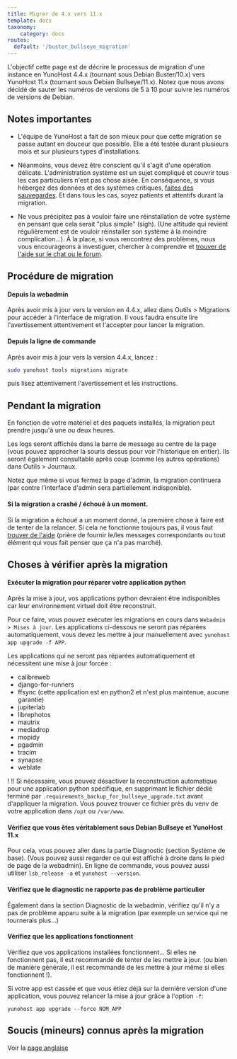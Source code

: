 ```yaml
---
title: Migrer de 4.x vers 11.x
template: docs
taxonomy:
    category: docs
routes:
  default: '/buster_bullseye_migration'
---
```


L'objectif cette page est de décrire le processus de migration d'une instance en YunoHost 4.4.x (tournant sous Debian Buster/10.x) vers YunoHost 11.x (tournant sous Debian Bullseye/11.x). Notez que nous avons décidé de sauter les numéros de versions de 5 à 10 pour suivre les numéros de versions de Debian.

## Notes importantes

- L'équipe de YunoHost a fait de son mieux pour que cette migration se passe autant en douceur que possible. Elle a été testée durant plusieurs mois et sur plusieurs types d'installations.

- Néanmoins, vous devez être conscient qu'il s'agit d'une opération délicate. L'administration système est un sujet compliqué et couvrir tous les cas particuliers n'est pas chose aisée. En conséquence, si vous hébergez des données et des systèmes critiques, [faites des sauvegardes](/backup). Et dans tous les cas, soyez patients et attentifs durant la migration.

- Ne vous précipitez pas à vouloir faire une réinstallation de votre système en pensant que cela serait "plus simple" (sigh). (Une attitude qui revient régulièrement est de vouloir réinstaller son système à la moindre complication...). À la place, si vous rencontrez des problèmes, nous vous encourageons à investiguer, chercher à comprendre et [trouver de l'aide sur le chat ou le forum](/help).

## Procédure de migration

#### Depuis la webadmin

Après avoir mis à jour vers la version en 4.4.x, allez dans Outils > Migrations pour accéder à l'interface de migration. Il vous faudra ensuite lire l'avertissement attentivement et l'accepter pour lancer la migration.

#### Depuis la ligne de commande

Après avoir mis à jour vers la version 4.4.x, lancez : 

```bash
sudo yunohost tools migrations migrate
```

puis lisez attentivement l'avertissement et les instructions.

## Pendant la migration

En fonction de votre matériel et des paquets installés, la migration peut prendre jusqu'à une ou deux heures.

Les logs seront affichés dans la barre de message au centre de la page (vous pouvez approcher la souris dessus pour voir l'historique en entier). Ils seront également consultable après coup (comme les autres opérations) dans Outils > Journaux. 

Notez que même si vous fermez la page d'admin, la migration continuera (par contre l'interface d'admin sera partiellement indisponible).

#### Si la migration a crashé / échoué à un moment.

Si la migration a échoué a un moment donné, la première chose à faire est de tenter de la relancer. Si cela ne fonctionne toujours pas, il vous faut [trouver de l'aide](/help) (prière de fournir le/les messages correspondants ou tout élément qui vous fait penser que ça n'a pas marché).

## Choses à vérifier après la migration

#### Exécuter la migration pour réparer votre application python
Après la mise à jour, vos applications python devraient être indisponibles car leur environnement virtuel doit être reconstruit.

Pour ce faire, vous pouvez exécuter les migrations en cours dans `Webadmin > Mises à jour`. Les applications ci-dessous ne seront pas réparées automatiquement, vous devez les mettre à jour manuellement avec `yunohost app upgrade -f APP`.

Les applications qui ne seront pas réparées automatiquement et nécessitent une mise à jour forcée :
 * calibreweb
 * django-for-runners
 * ffsync (cette application est en python2 et n'est plus maintenue, aucune garantie)
 * jupiterlab
 * librephotos
 * mautrix
 * mediadrop
 * mopidy
 * pgadmin
 * tracim
 * synapse
 * weblate


! !! Si nécessaire, vous pouvez désactiver la reconstruction automatique pour une application python spécifique, en supprimant le fichier dédié terminé par `.requirements_backup_for_bullseye_upgrade.txt` avant d'appliquer la migration. Vous pouvez trouver ce fichier près du venv de votre application dans `/opt` ou `/var/www`.

#### Vérifiez que vous êtes véritablement sous Debian Bullseye et YunoHost 11.x

Pour cela, vous pouvez aller dans la partie Diagnostic (section Système de base). (Vous pouvez aussi regarder ce qui est affiché à droite dans le pied de page de la webadmin). En ligne de commande, vous pouvez aussi utiliser `lsb_release -a` et `yunohost --version`.

#### Vérifiez que le diagnostic ne rapporte pas de problème particulier

Également dans la section Diagnostic de la webadmin, vérifiez qu'il n'y a pas de problème apparu suite à la migration (par exemple un service qui ne tournerais plus...)

#### Vérifiez que les applications fonctionnent

Vérifiez que vos applications installées fonctionnent... Si elles ne fonctionnent pas, il est recommandé de tenter de les mettre à jour. (ou bien de manière générale, il est recommandé de les mettre à jour même si elles fonctionnent !).


Si votre app est cassée et que vous étiez déjà sur la dernière version d'une application, vous pouvez relancer la mise à jour grâce à l'option `-f`:
```
yunohost app upgrade --force NOM_APP
```

## Soucis (mineurs) connus après la migration

Voir la [page anglaise](https://yunohost.org/en/buster_bullseye_migration#current-known-minor-issues-after-the-migration)

